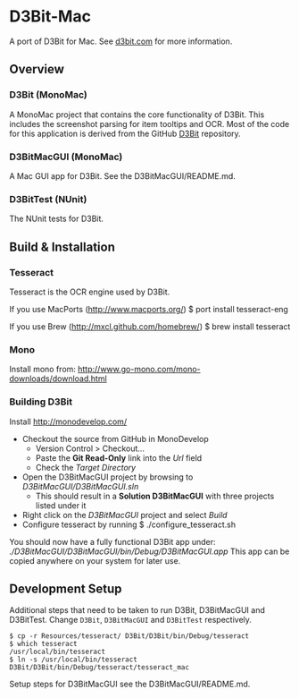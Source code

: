 D3Bit-Mac
=========

A port of D3Bit for Mac. See [d3bit.com](http://d3bit.com) for more information.

## Overview

### D3Bit (MonoMac)

A MonoMac project that contains the core functionality of D3Bit. This includes the screenshot parsing for item tooltips and OCR.
Most of the code for this application is derived from the GitHub [D3Bit](https://github.com/CreepGin/D3Bit) repository.

### D3BitMacGUI (MonoMac)

A Mac GUI app for D3Bit. See the D3BitMacGUI/README.md.

### D3BitTest (NUnit)

The NUnit tests for D3Bit.

## Build & Installation

### Tesseract

Tesseract is the OCR engine used by D3Bit.

If you use MacPorts (http://www.macports.org/)
    $ port install tesseract-eng
	
If you use Brew (http://mxcl.github.com/homebrew/)
	$ brew install tesseract
    
### Mono

Install mono from: http://www.go-mono.com/mono-downloads/download.html

### Building D3Bit

Install http://monodevelop.com/
* Checkout the source from GitHub in MonoDevelop
  * Version Control > Checkout...
  * Paste the **Git Read-Only** link into the *Url* field
  * Check the *Target Directory*
* Open the D3BitMacGUI project by browsing to *D3BitMacGUI/D3BitMacGUI.sln*
  * This should result in a **Solution D3BitMacGUI** with three projects listed under it
* Right click on the *D3BitMacGUI* project and select *Build*
* Configure tesseract by running
    $ ./configure_tesseract.sh

You should now have a fully functional D3Bit app under: *./D3BitMacGUI/D3BitMacGUI/bin/Debug/D3BitMacGUI.app*
This app can be copied anywhere on your system for later use.


## Development Setup

Additional steps that need to be taken to run D3Bit, D3BitMacGUI and D3BitTest. Change `D3Bit`, `D3BitMacGUI` and `D3BitTest` respectively.

    $ cp -r Resources/tesseract/ D3Bit/D3Bit/bin/Debug/tesseract
    $ which tesseract
    /usr/local/bin/tesseract
    $ ln -s /usr/local/bin/tesseract D3Bit/D3Bit/bin/Debug/tesseract/tesseract_mac

Setup steps for D3BitMacGUI see the D3BitMacGUI/README.md.
